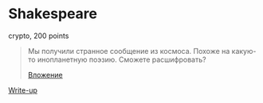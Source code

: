 # Shakespeare

crypto, 200 points

> Мы получили странное сообщение из космоса. Похоже на какую-то
> инопланетную поэзию. Сможете расшифровать?
>
> [Вложение](public/text.txt)
  
[Write-up](WRITEUP.md)
